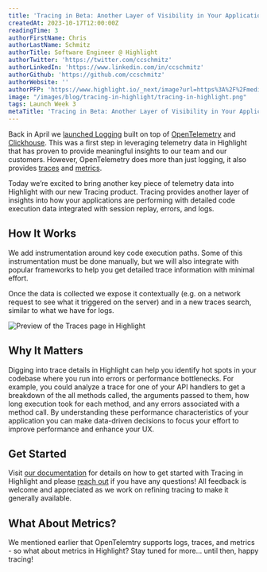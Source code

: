 ```yaml
---
title: 'Tracing in Beta: Another Layer of Visibility in Your Applications'
createdAt: 2023-10-17T12:00:00Z
readingTime: 3
authorFirstName: Chris
authorLastName: Schmitz
authorTitle: Software Engineer @ Highlight
authorTwitter: 'https://twitter.com/ccschmitz'
authorLinkedIn: 'https://www.linkedin.com/in/ccschmitz'
authorGithub: 'https://github.com/ccschmitz'
authorWebsite: ''
authorPFP: 'https://www.highlight.io/_next/image?url=https%3A%2F%2Fmedia.graphassets.com%2FViK27IG7TCe0YDK20tFy&w=3840&q=75'
image: "/images/blog/tracing-in-highlight/tracing-in-highlight.png"
tags: Launch Week 3
metaTitle: 'Tracing in Beta: Another Layer of Visibility in Your Applications'
---
```


Back in April we [launched Logging](https://www.highlight.io/blog/launch-week-1-day-4) built on top of [OpenTelemetry](https://opentelemetry.io/) and [Clickhouse](https://clickhouse.com/). This was a first step in leveraging telemetry data in Highlight that has proven to provide meaningful insights to our team and our customers. However, OpenTelemetry does more than just logging, it also provides [traces](https://opentelemetry.io/docs/concepts/signals/traces/) and [metrics](https://opentelemetry.io/docs/concepts/signals/metrics/).

Today we’re excited to bring another key piece of telemetry data into Highlight with our new Tracing product. Tracing provides another layer of insights into how your applications are performing with detailed code execution data integrated with session replay, errors, and logs.

## How It Works

We add instrumentation around key code execution paths. Some of this instrumentation must be done manually, but we will also integrate with popular frameworks to help you get detailed trace information with minimal effort.

Once the data is collected we expose it contextually (e.g. on a network request to see what it triggered on the server) and in a new traces search, similar to what we have for logs.

![Preview of the Traces page in Highlight](/images/blog/tracing-in-highlight/traces-page.png)

## Why It Matters

Digging into trace details in Highlight can help you identify hot spots in your codebase where you run into errors or performance bottlenecks. For example, you could analyze a trace for one of your API handlers to get a breakdown of the all methods called, the arguments passed to them, how long execution took for each method, and any errors associated with a method call. By understanding these performance characteristics of your application you can make data-driven decisions to focus your effort to improve performance and enhance your UX.

## Get Started

Visit [our documentation](https://www.highlight.io/docs/getting-started/tracing) for details on how to get started with Tracing in Highlight and please [reach out](https://twitter.com/highlightio) if you have any questions! All feedback is welcome and appreciated as we work on refining tracing to make it generally available.

## What About Metrics?

We mentioned earlier that OpenTelemtry supports logs, traces, and metrics - so what about metrics in Highlight? Stay tuned for more... until then, happy tracing!
